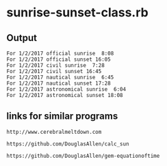 # sunrise-sunset-class.rb

## Output

    For 1/2/2017 official sunrise  8:08
    For 1/2/2017 official sunset 16:05
    For 1/2/2017 civil sunrise  7:28
    For 1/2/2017 civil sunset 16:45
    For 1/2/2017 nautical sunrise  6:45
    For 1/2/2017 nautical sunset 17:28
    For 1/2/2017 astronomical sunrise  6:04
    For 1/2/2017 astronomical sunset 18:08

## links for similar programs

    http://www.cerebralmeltdown.com

    https://github.com/DouglasAllen/calc_sun

    https://github.com/DouglasAllen/gem-equationoftime

